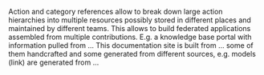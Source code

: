 Action and category references allow to break down large action hierarchies into multiple resources possibly stored in different places and maintained by different teams.
This allows to build federated applications assembled from multiple contributions. 
E.g. a knowledge base portal with information pulled from ... 
This documentation site is built from ... some of them handcrafted and some generated from different sources, e.g. models (link) are generated from ...
